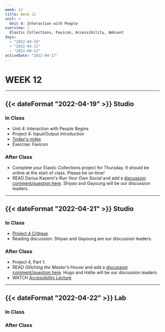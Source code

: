 ```yaml
---
week: 12
title: Week 12
unit: >
  Unit 4: Interaction with People
overview: |
  Elastic Collections, Favicon, Accessibility, Ambient
days:
  - "2022-04-19"
  - "2022-04-21"
  - "2022-04-22"
activeDate: "2022-04-17"
---
```


# WEEK 12

---

## {{< dateFormat "2022-04-19" >}} Studio

### In Class
* Unit 4: Interaction with People Begins
* Project 4: Input/Output introduction
* [Today's notes](https://docs.google.com/document/d/1YsLQCqZNdO9exAEdYRRoIim6ij-1G0dekkfYJbq2vlQ/preview)
* Exercise: Favicon

### After Class
* Complete your Elastic Collections project for Thursday. It should be online at the start of class. Please be on time!
* READ Darius Kazemi's *Run Your Own Social* and add a [discussion comment/question here](https://docs.google.com/document/d/1dkzXP61Ij64a9Ug4ibjNsVZoS7DhYg-6_7ZaBqTquYY/edit). Shiyao and Gayoung will be our discussion leaders.
---

## {{< dateFormat "2022-04-21" >}} Studio

### In Class
* [Project 4 Critique](https://docs.google.com/document/d/1cpIgjdB6kmXugJFBmgnkz6ldtJT1oCkEmUh0J16nV4k/edit?usp=sharing)
* Reading discussion: Shiyao and Gayoung are our discussion leaders.

### After Class
* Project 4, Part 1.
* READ *Glitching the Master’s House* and add a [discussion comment/question here](https://docs.google.com/document/d/1dkzXP61Ij64a9Ug4ibjNsVZoS7DhYg-6_7ZaBqTquYY/edit). Hugo and Hallie will be our discussion leaders.
* WATCH [Accessibility Lecture](https://vimeo.com/showcase/8025633/video/533670290)
---

## {{< dateFormat "2022-04-22" >}} Lab

### In Class

### After Class
